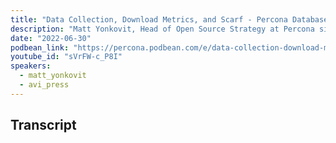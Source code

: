 ```yaml
---
title: "Data Collection, Download Metrics, and Scarf - Percona Database Podcast 77 /w Avi Press"
description: "Matt Yonkovit, Head of Open Source Strategy at Percona sits down with Avi Press, Founder & CEO at Scarf. Listen out for an overview of Avi’s background, projects that he worked for, and the ideas that took him to Scarf. Dive into Scarf backend and learn how it works. They tackle the pros and cons of collecting data, catch up with some trends in the open-source space, and answer rapid-fire questions."
date: "2022-06-30"
podbean_link: "https://percona.podbean.com/e/data-collection-download-metrics-and-scarf-percona-database-podcast-77-w-avi-press/"
youtube_id: "sVrFW-c_P8I"
speakers:
  - matt_yonkovit
  - avi_press
---
```


## Transcript
